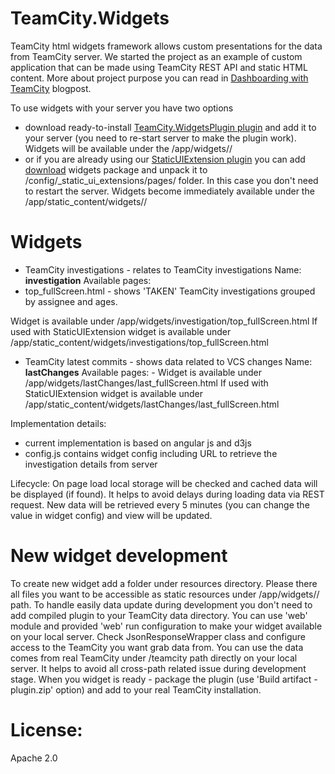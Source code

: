 TeamCity.Widgets
================

TeamCity html widgets framework allows custom presentations for the data from TeamCity server. We started the project as an example of custom application that can be made using TeamCity REST API and static HTML content.
More about project purpose you can read in [Dashboarding with TeamCity](http://blog.jetbrains.com/teamcity/2015/02/dashboarding-with-teamcity/) blogpost.

To use widgets with your server you have two options
* download ready-to-install [TeamCity.WidgetsPlugin plugin](https://github.com/JetBrains/TeamCity.WidgetsPlugin) and add it to your server (you need to re-start server to make the plugin work).
Widgets will be available under the  <TeamCity context path>/app/widgets/<widget name>/<page name>
* or if you are already using our [StaticUIExtension plugin](https://confluence.jetbrains.com/display/TW/StaticUIExtensions) you can add [download](https://teamcity.jetbrains.com/viewLog.html?buildTypeId=TeamCityPluginsByJetBrains_Widgets_WidgetsPlugin&buildId=lastPinned) widgets package and unpack it to <your server data directory>/config/_static_ui_extensions/pages/ folder. In this case you don't need to restart the server.
Widgets become immediately available under the <TeamCity context path>/app/static_content/widgets/<widget name>/<page name>

Widgets
=======

* TeamCity investigations - relates to TeamCity investigations
Name: **investigation**
Available pages:
* top_fullScreen.html - shows 'TAKEN' TeamCity investigations grouped by assignee and ages.

Widget is available under <TeamCity context path>/app/widgets/investigation/top_fullScreen.html
If used with StaticUIExtension widget is available under <TeamCity context path>/app/static_content/widgets/investigations/top_fullScreen.html

* TeamCity latest commits - shows data related to VCS changes
Name: **lastChanges**
Available pages: -
Widget is available under <TeamCity context path>/app/widgets/lastChanges/last_fullScreen.html
If used with StaticUIExtension widget is available under <TeamCity context path>/app/static_content/widgets/lastChanges/last_fullScreen.html

Implementation details:
- current implementation is based on angular js and d3js
- config.js contains widget config including URL to retrieve the investigation details from server

Lifecycle:
On page load local storage will be checked and cached data will be displayed (if found). It helps to avoid delays during loading data via REST request.
New data will be retrieved every 5 minutes (you can change the value in widget config) and view will be updated.

New widget development
======================
To create new widget add a folder under resources directory. Please there all files you want to be accessible as static resources under
<TeamCity context path>/app/widgets/<new widget>/ path.
To handle easily data update during development you don't need to add compiled plugin to your TeamCity data directory. You can use 'web' module and provided 'web' run configuration to make your widget available on your local server.
Check JsonResponseWrapper class and configure access to the TeamCity you want grab data from. You can use the data comes from real TeamCity under /teamcity path directly on your local server. It helps to avoid all cross-path related issue during development stage.
When you widget is ready - package the plugin (use 'Build artifact - plugin.zip' option) and add to your real TeamCity installation.


License:
========
Apache 2.0
